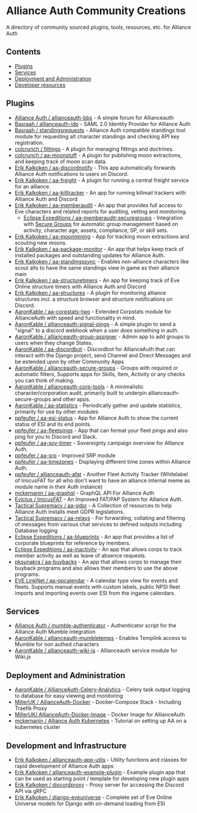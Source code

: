 # Alliance Auth Community Creations

A directory of community sourced plugins, tools, resources, etc. for Alliance Auth

## Contents

- [Plugins](#plugins)
- [Services](#services)
- [Deployment and Administration](#deployment-and-administration)
- [Developer resources](#developer-resources)

## Plugins

- [Alliance Auth / allianceauth-bbs](https://gitlab.com/allianceauth/allianceauth-bbs) - A simple forum for Allianceauth
- [Basraah / allianceauth-idp](https://gitlab.com/basraah/allianceauth-idp) - SAML 2.0 Identity Provider for Alliance Auth
- [Basraah / standingsrequests](https://gitlab.com/basraah/standingsrequests) - Alliance Auth compatible standings tool module for requesting alt character standings and checking API key registration.
- [colcrunch / fittings](https://gitlab.com/colcrunch/fittings) - A plugin for managing fittings and doctrines.
- [colcrunch / aa-moonstuff](https://gitlab.com/colcrunch/aa-moonstuff) - A plugin for publishing moon extractions, and keeping track of moon scan data.
- [Erik Kalkoken / aa-discordnotify](https://gitlab.com/ErikKalkoken/aa-discordnotify) - This app automatically forwards Alliance Auth notifications to users on Discord.
- [Erik Kalkoken / aa-freight](https://gitlab.com/ErikKalkoken/aa-freight.git) - A plugin for running a central freight service for an alliance.
- [Erik Kalkoken / aa-killtracker](https://gitlab.com/ErikKalkoken/aa-killtracker) - An app for running killmail trackers with Alliance Auth and Discord
- [Erik Kalkoken / aa-memberaudit](https://gitlab.com/ErikKalkoken/aa-memberaudit) - An app that provides full access to Eve characters and related reports for auditing, vetting and monitoring.
  - [Eclipse Expeditions / aa-memberaudit-securegroups](https://gitlab.com/eclipse-expeditions/aa-memberaudit-securegroups) - Integration with [Secure Groups](https://github.com/pvyParts/allianceauth-secure-groups) for automatic group management based on activity, character age, assets, compliance, SP, or skill sets.
- [Erik Kalkoken / aa-moonmining](https://gitlab.com/ErikKalkoken/aa-moonmining) - App for tracking moon extractions and scouting new moons.
- [Erik Kalkoken / aa-package-monitor](https://gitlab.com/ErikKalkoken/aa-package-monitor) - An app that helps keep track of installed packages and outstanding updates for Alliance Auth.
- [Erik Kalkoken / aa-standingssync](https://gitlab.com/ErikKalkoken/aa-standingssync.git) - Enables non-alliance characters like scout alts to have the same standings view in game as their alliance main
- [Erik Kalkoken / aa-structuretimers](https://gitlab.com/ErikKalkoken/aa-structuretimers) - An app for keeping track of Eve Online structure timers with Alliance Auth and Discord
- [Erik Kalkoken / aa-structures](https://gitlab.com/ErikKalkoken/aa-structures) - A plugin for monitoring alliance structures incl. a structure browser and structure notifications on Discord.
- [AaronKable / aa-corpstats-two](https://github.com/pvyParts/allianceauth-corpstats-two) - Extended Corpstats module for AllianceAuth with speed and functionality in mind.
- [AaronKable / allianceauth-signal-pings](https://github.com/pvyParts/allianceauth-signal-pings) - A simple plugin to send a "signal" to a discord webhook when a user does something in auth.
- [AaronKable / allianceauth-group-assigner](https://github.com/pvyParts/allianceauth-group-assigner) - Admin app to add groups to users when they change States.
- [AaronKable / aa-discordbot](https://github.com/pvyParts/allianceauth-discordbot) - Discordbot for AllianceAuth that can interact with the Django project, send Channel and Direct Messages and be extended upon by other Community Apps
- [AaronKable / allianceauth-secure-groups](https://github.com/pvyParts/allianceauth-secure-groups) - Groups with required or automatic filters, Supports apps for Skills, Item, Activity or any checks you can think of making.
- [AaronKable / allianceauth-corp-tools](https://github.com/pvyParts/allianceauth-corp-tools) - A minimalistic character/corporation audit, primarily built to underpin allianceauth-secure-groups and other apps.
- [AaronKable / aa-statistics](https://github.com/pvyParts/aa-statistics) - Periodically gather and update statistics, primarily for use by other modules
- [ppfeufer / aa-esi-status](https://github.com/ppfeufer/aa-esi-status) - App for Alliance Auth to show the current status of ESI and its end points.
- [ppfeufer / aa-fleetpings](https://github.com/ppfeufer/aa-fleetpings) - App that can format your fleet pings and also ping for you to Discord and Slack.
- [ppfeufer / aa-sov-timer](https://github.com/ppfeufer/aa-sov-timer) - Sovereignty campaign overview for Alliance Auth.
- [ppfeufer / aa-srp](https://github.com/ppfeufer/aa-srp) - Improved SRP module
- [ppfeufer / aa-timezones](https://github.com/ppfeufer/aa-timezones) - Displaying different time zones within Alliance Auth.
- [ppfeufer / allianceauth-afat](https://github.com/ppfeufer/allianceauth-afat) - Another Fleet Activity Tracker (Whitelabel of ImicusFAT for all who don't want to have an alliance internal meme as module name in their Auth instance)
- [mckernanin / aa-graphql](https://github.com/mckernanin/aa-graphql) - GraphQL API For Alliance Auth
- [Evictus / ImicusFAT](https://gitlab.com/evictus.iou/allianceauth-imicusfat) - An Improved FAT/PAP System for Alliance Auth.
- [Tactical Supremacy / aa-gdpr](https://gitlab.com/tactical-supremacy/aa-gdpr) - A Collection of resources to help Alliance Auth installs meet GDPR legislations.
- [Tactical Supremacy / aa-relays](https://gitlab.com/tactical-supremacy/aa-relays) - For forwarding, collating and filtering of messages from various chat services to defined outputs including Database logging
- [Eclipse Expeditions / aa-blueprints](https://gitlab.com/eclipse-expeditions/aa-blueprints) - An app that provides a list of corporate blueprints for reference by members.
- [Eclipse Expeditions / aa-inactivity](https://gitlab.com/eclipse-expeditions/aa-inactivity) - An app that allows corps to track member activity as well as leave of absence requests.
- [pksunakra / aa-buybacks](https://gitlab.com/pksunkara/aa-buybacks) - An app that allows corps to manage their buyback programs and also allows their members to use the above programs.
- [EVE LinkNet / aa-opcalendar](https://gitlab.com/paulipa/allianceauth-opcalendar) - A calendar type view for events and fleets. Supports manual events with custom labels, public NPSI fleet imports and importing events over ESI from the ingame calendars.

## Services

- [Alliance Auth / mumble-authenticator](https://gitlab.com/allianceauth/mumble-authenticator) - Authenticator script for the Alliance Auth Mumble integration
- [AaronKable / allianceauth-mumbletemps](https://github.com/pvyParts/allianceauth-mumble-temp) - Enables Templink access to Mumble for non authed characters
- [AaronKable / allianceauth-wiki-js](https://github.com/pvyParts/allianceauth-wiki-js) - Allianceauth service module for Wiki.js

## Deployment and Administration

- [AaronKable / AllianceAuth-Celery-Analytics](https://github.com/pvyParts/allianceauth-celeryanalytics) - Celery task output logging to database for easy viewing and monitoring
- [MillerUK / AllianceAuth-Docker](https://github.com/milleruk/alliance_auth_docker) -  Docker-Compose Stack - Including Traefik Proxy
- [MillerUK/ AllianceAuth-Docker-Image](https://hub.docker.com/r/milleruk/allianceauth) - Docker image for AllianceAuth
- [mckernanin / Alliance Auth Kubernetes](https://github.com/mckernanin/alliance-auth-kubernetes) - Tutorial on setting up AA on a kubernetes cluster

## Development and Infrastructure

- [Erik Kalkoken / allianceauth-app-utils](https://gitlab.com/ErikKalkoken/allianceauth-app-utils) - Utility functions and classes for rapid development of Alliance Auth apps
- [Erik Kalkoken / allianceauth-example-plugin](https://gitlab.com/ErikKalkoken/allianceauth-example-plugin) - Example plugin app that can be used as starting point / template for developing new plugin apps
- [Erik Kalkoken / discordproxy](https://gitlab.com/ErikKalkoken/discordproxy) - Proxy server for accessing the Discord API via gRPC
- [Erik Kalkoken / django-eveuniverse](https://gitlab.com/ErikKalkoken/django-eveuniverse) - Complete set of Eve Online Universe models for Django with on-demand loading from ESI

